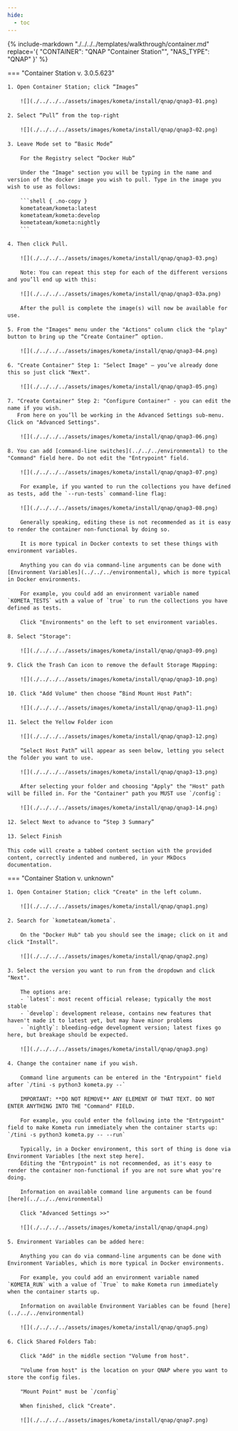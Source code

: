 ```yaml
---
hide:
  - toc
---
```

{%
    include-markdown "./../../../templates/walkthrough/container.md"
    replace='{
        "CONTAINER": "QNAP \"Container Station\"",
        "NAS_TYPE": "QNAP"
    }'
%}

=== "Container Station v. 3.0.5.623"

    1. Open Container Station; click “Images”
    
        ![](./../../../assets/images/kometa/install/qnap/qnap3-01.png) 
    
    2. Select “Pull” from the top-right
    
        ![](./../../../assets/images/kometa/install/qnap/qnap3-02.png) 
    
    3. Leave Mode set to “Basic Mode”
       
        For the Registry select “Docker Hub”
           
        Under the "Image" section you will be typing in the name and version of the docker image you wish to pull. Type in the image you wish to use as follows:
    
        ```shell { .no-copy }
        kometateam/kometa:latest
        kometateam/kometa:develop
        kometateam/kometa:nightly
        ```

    4. Then click Pull.
    
        ![](./../../../assets/images/kometa/install/qnap/qnap3-03.png) 
    
        Note: You can repeat this step for each of the different versions and you’ll end up with this:
    
        ![](./../../../assets/images/kometa/install/qnap/qnap3-03a.png) 
    
        After the pull is complete the image(s) will now be available for use.
    
    5. From the "Images" menu under the "Actions" column click the "play" button to bring up the “Create Container” option.
    
        ![](./../../../assets/images/kometa/install/qnap/qnap3-04.png) 
    
    6. "Create Container" Step 1: "Select Image" – you’ve already done this so just click "Next". 
    
        ![](./../../../assets/images/kometa/install/qnap/qnap3-05.png) 
    
    7. "Create Container" Step 2: "Configure Container" - you can edit the name if you wish. 
       From here on you’ll be working in the Advanced Settings sub-menu. Click on "Advanced Settings".
    
        ![](./../../../assets/images/kometa/install/qnap/qnap3-06.png) 
    
    8. You can add [command-line switches](../../../environmental) to the "Command" field here. Do not edit the "Entrypoint" field.
    
        ![](./../../../assets/images/kometa/install/qnap/qnap3-07.png) 
    
        For example, if you wanted to run the collections you have defined as tests, add the `--run-tests` command-line flag:
    
        ![](./../../../assets/images/kometa/install/qnap/qnap3-08.png) 
    
        Generally speaking, editing these is not recommended as it is easy to render the container non-functional by doing so.
    
        It is more typical in Docker contexts to set these things with environment variables.
    
        Anything you can do via command-line arguments can be done with [Environment Variables](../../../environmental), which is more typical in Docker environments.
    
        For example, you could add an environment variable named `KOMETA_TESTS` with a value of `true` to run the collections you have defined as tests.
    
        Click "Environments" on the left to set environment variables.
    
    8. Select "Storage":
    
        ![](./../../../assets/images/kometa/install/qnap/qnap3-09.png) 
    
    9. Click the Trash Can icon to remove the default Storage Mapping:
    
        ![](./../../../assets/images/kometa/install/qnap/qnap3-10.png) 
    
    10. Click "Add Volume" then choose “Bind Mount Host Path”:
    
        ![](./../../../assets/images/kometa/install/qnap/qnap3-11.png) 
    
    11. Select the Yellow Folder icon
    
        ![](./../../../assets/images/kometa/install/qnap/qnap3-12.png) 
    
        “Select Host Path” will appear as seen below, letting you select the folder you want to use. 
    
        ![](./../../../assets/images/kometa/install/qnap/qnap3-13.png) 
    
        After selecting your folder and choosing "Apply" the "Host" path will be filled in. For the "Container" path you MUST use `/config`:
    
        ![](./../../../assets/images/kometa/install/qnap/qnap3-14.png)
    
    12. Select Next to advance to “Step 3 Summary”
    
    13. Select Finish

    This code will create a tabbed content section with the provided content, correctly indented and numbered, in your MkDocs documentation.

=== "Container Station v. unknown"

    1. Open Container Station; click "Create" in the left column.
    
        ![](./../../../assets/images/kometa/install/qnap/qnap1.png)

    2. Search for `kometateam/kometa`.

        On the "Docker Hub" tab you should see the image; click on it and click "Install".
        
        ![](./../../../assets/images/kometa/install/qnap/qnap2.png)

    3. Select the version you want to run from the dropdown and click "Next".

        The options are:
        - `latest`: most recent official release; typically the most stable
        - `develop`: development release, contains new features that haven't made it to latest yet, but may have minor problems
        - `nightly`: bleeding-edge development version; latest fixes go here, but breakage should be expected.

        ![](./../../../assets/images/kometa/install/qnap/qnap3.png)

    4. Change the container name if you wish.

        Command line arguments can be entered in the "Entrypoint" field after `/tini -s python3 kometa.py --`  

        IMPORTANT: **DO NOT REMOVE** ANY ELEMENT OF THAT TEXT. DO NOT ENTER ANYTHING INTO THE "Command" FIELD.

        For example, you could enter the following into the "Entrypoint" field to make Kometa run immediately when the container starts up: `/tini -s python3 kometa.py -- --run`

        Typically, in a Docker environment, this sort of thing is done via Environment Variables [the next step here]. 
        Editing the "Entrypoint" is not recommended, as it's easy to render the container non-functional if you are not sure what you're doing.

        Information on available command line arguments can be found [here](../../../environmental)

        Click "Advanced Settings >>"

        ![](./../../../assets/images/kometa/install/qnap/qnap4.png)

    5. Environment Variables can be added here:

        Anything you can do via command-line arguments can be done with Environment Variables, which is more typical in Docker environments.

        For example, you could add an environment variable named `KOMETA_RUN` with a value of `True` to make Kometa run immediately when the container starts up.

        Information on available Environment Variables can be found [here](../../../environmental)

        ![](./../../../assets/images/kometa/install/qnap/qnap5.png)

    6. Click Shared Folders Tab:

        Click "Add" in the middle section "Volume from host".

        "Volume from host" is the location on your QNAP where you want to store the config files.

        "Mount Point" must be `/config`

        When finished, click "Create".

        ![](./../../../assets/images/kometa/install/qnap/qnap7.png)
